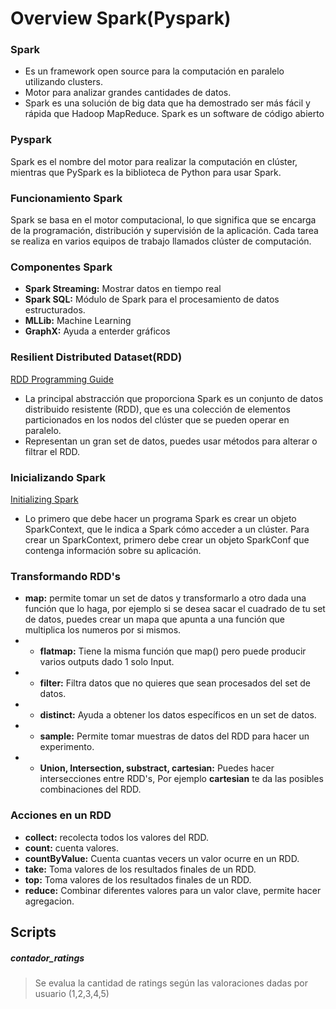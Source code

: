 # Overview Spark(Pyspark)

### Spark
- Es un framework open source para la computación en paralelo utilizando clusters.
- Motor para analizar grandes cantidades de datos.
- Spark es una solución de big data que ha demostrado ser más fácil y rápida que Hadoop MapReduce. Spark es un software de código abierto

### Pyspark
Spark es el nombre del motor para realizar la computación en clúster, mientras que PySpark es la biblioteca de Python para usar Spark.

### Funcionamiento Spark
Spark se basa en el motor computacional, lo que significa que se encarga de la programación, distribución y supervisión de la aplicación. Cada tarea se realiza en varios equipos de trabajo llamados clúster de computación.

### Componentes Spark
- **Spark Streaming:** Mostrar datos en tiempo real
- **Spark SQL:** Módulo de Spark para el procesamiento de datos estructurados.
- **MLLib:** Machine Learning
- **GraphX:** Ayuda a enterder gráficos
 
 ### Resilient Distributed Dataset(RDD)
 [RDD Programming Guide](https://spark.apache.org/docs/latest/rdd-programming-guide.html#rdd-programming-guide)
 - La principal abstracción que proporciona Spark es un conjunto de datos distribuido resistente (RDD), que es una colección de elementos particionados en los nodos del clúster que se pueden operar en paralelo.
 - Representan un gran set de datos, puedes usar métodos para alterar o filtrar el RDD.
 
 ### Inicializando Spark
 [Initializing Spark](https://spark.apache.org/docs/latest/rdd-programming-guide.html#initializing-spark)
 - Lo primero que debe hacer un programa Spark es crear un objeto SparkContext, que le indica a Spark cómo acceder a un clúster. Para crear un SparkContext, primero debe crear un objeto SparkConf que contenga información sobre su aplicación.

### Transformando RDD's
- **map:** permite tomar un set de datos y transformarlo a otro dada una función que lo haga, por ejemplo si se desea sacar el cuadrado de tu set de datos, puedes crear un mapa que apunta a una función que multiplica los numeros por si mismos.
- - **flatmap:** Tiene la misma función que map() pero puede producir varios outputs dado 1 solo Input.
- - **filter:** Filtra datos que no quieres que sean procesados del set de datos.
- - **distinct:** Ayuda a obtener los datos específicos en un set de datos.
- - **sample:** Permite tomar muestras de datos del RDD para hacer un experimento.
- - **Union, Intersection, substract, cartesian:** Puedes hacer intersecciones entre RDD's, Por ejemplo **cartesian** te da las posibles combinaciones del RDD.

### Acciones en un RDD
- **collect:** recolecta todos los valores del RDD.
- **count:** cuenta valores.
- **countByValue:** Cuenta cuantas vecers un valor ocurre en un RDD.
- **take:** Toma valores de los resultados finales de un RDD.
- **top:** Toma valores de los resultados finales de un RDD.
- **reduce:** Combinar diferentes valores para un valor clave, permite hacer agregacion.

 

## Scripts
##### contador_ratings
 > Se evalua la cantidad de ratings según las valoraciones dadas por usuario (1,2,3,4,5)
